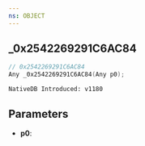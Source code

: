 ```yaml
---
ns: OBJECT
---
```

## _0x2542269291C6AC84

```c
// 0x2542269291C6AC84
Any _0x2542269291C6AC84(Any p0);
```

```
NativeDB Introduced: v1180
```

## Parameters
* **p0**:
